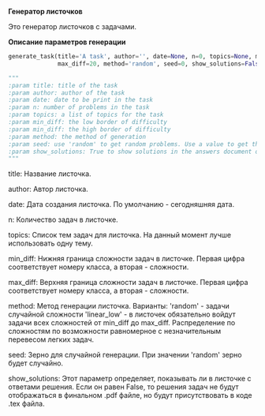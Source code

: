 **Генератор листочков**

Это генератор листочков с задачами.

**Описание параметров генерации**

```python
generate_task(title='A task', author='', date=None, n=0, topics=None, min_diff=0,
              max_diff=20, method='random', seed=0, show_solutions=False)

"""
:param title: title of the task
:param author: author of the task
:param date: date to be print in the task
:param n: number of problems in the task
:param topics: a list of topics for the task
:param min_diff: the low border of difficulty
:param min_diff: the high border of difficulty
:param method: the method of generation
:param seed: use 'random' to get random problems. Use a value to get the same problems.
:param show_solutions: True to show solutions in the answers document or False to not
"""
```

title: Название листочка.

author: Автор листочка.

date: Дата создания листочка. По умолчанию - сегодняшняя дата.

n: Количество задач в листочке.

topics: Список тем задач для листочка. На данный момент лучше использовать одну тему.

min_diff: Нижняя граница сложности задач в листочке. Первая цифра соответствует номеру класса, а вторая - сложности. 

max_diff: Верхняя граница сложности задач в листочке. Первая цифра соответствует номеру класса, а вторая - сложности. 

method: Метод генерации листочка. Варианты:
'random' - задачи случайной сложности
'linear_low' - в листочек обязательно войдут задачи всех сложностей от min_diff до max_diff. Распределение по сложностям по возможности равномерное с незначительным перевесом легких задач.

seed: Зерно для случайной генерации. При значении 'random' зерно будет случайно.

show_solutions: Этот параметр определяет, показывать ли в листочке с ответами решения. Если он равен False, то решения задач не будут отображаться в финальном .pdf файле, но будут присутствовать в коде .tex файла.

